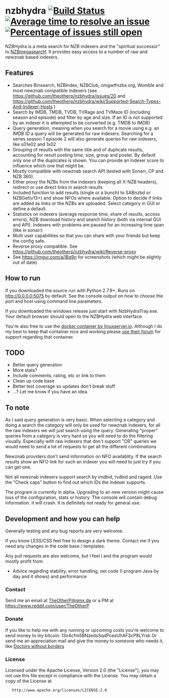 # nzbhydra  [![Build Status](https://travis-ci.org/theotherp/nzbhydra.svg?branch=master)](https://travis-ci.org/theotherp/nzbhydra) [![Average time to resolve an issue](http://isitmaintained.com/badge/resolution/theotherp/nzbhydra.svg)](http://isitmaintained.com/project/theotherp/nzbhydra "Average time to resolve an issue") [![Percentage of issues still open](http://isitmaintained.com/badge/open/theotherp/nzbhydra.svg)](http://isitmaintained.com/project/theotherp/nzbhydra "Percentage of issues still open")
NZBHydra is a meta search for NZB indexers and the "spiritual successor" to [NZBmegasearcH](https://github.com/pillone/usntssearch). It provides easy access to a number of raw and newznab based indexers.


## Features
* Searches Binsearch, NZBIndex, NZBClub, omgwtfnzbs.org, Womble and most newznab compatible indexers (see https://github.com/theotherp/nzbhydra/issues/20 and https://github.com/theotherp/nzbhydra/wiki/Supported-Search-Types-And-Indexer-Hosts )
* Search by IMDB, TMDB, TVDB, TVRage and TVMaze ID (including season and episode) and filter by age and size. If an ID is not supported by an indexer it is attempted to be converted (e.g. TMDB to IMDB)
* Query generation, meaning when you search for a movie using e.g. an IMDB ID a query will be generated for raw indexers. Searching for a series season 1 episode 2 will also generate queries for raw indexers, like s01e02 and 1x02
* Grouping of results with the same title and of duplicate results, accounting for result posting time, size, group and poster. By default only one of the duplicates is shown. You can provide an indexer score to influence which one that might be.
* Mostly compatible with newznab search API (tested with Sonarr, CP and NZB 360).
* Either proxy the NZBs from the indexers (keeping all X-NZB headers), redirect or use direct links in search results
* Included function to add results (single or a bunch) to SABnzbd or NZBGet(v13+) and show NFOs where available. Option to decide if links are added as links or the NZBs are uploaded. Select category in GUI or define a default.
* Statistics on indexers (average response time, share of results, access errors), NZB download history and search history (both via internal GUI and API). Indexers with problems are paused for an increasing time span (like in sonarr)
* Multi user capabilities so that you can share with your friends but keep the config safe.
* Reverse proxy compatible. See https://github.com/theotherp/nzbhydra/wiki/Reverse-proxy
* See https://imgur.com/a/lBq9n for screenshots (which might be slightly out of date)

##  How to run
If you downloaded the source run with Python 2.7.9+. Runs on http://0.0.0.0:5075 by default. See the console output on how to choose the port and host using command line parameters.

If you downloaded the windows release just start with NzbHydraTray.exe. Your default browser should open to the NZBHydra web interface.

You're also free to use the [docker container by linuxserver.io](https://hub.docker.com/r/linuxserver/hydra/). 
Although I do my best to keep that container nice and working please [use their forum](https://forum.linuxserver.io/index.php?threads/support-linuxserver-io-hydra.499/) for support regarding that container.

## TODO
* Better query generation
* More stats?
* Include comments, rating, etc or link to them
* Clean up code base
* Better test coverage so updates don't break stuff
* ...? Let me know if you have an idea.

## To note
As I said query generation is very basic. When selecting a category and doing a search the category will only be used for newznab indexers, for all the raw indexers we will just search using the query. Generating "proper" queries from a category is very hard so you will need to do the filtering visually. Especially with raw indexers that don't support "OR" queries we would need to send a lot of requests to get all the different combinations

Newznab providers don't send information on NFO availablity. If the search results show an NFO link for such an indexer you will need to just try if you can get one.

Not all newznab indexers support search by imdbid, tvdbid and rageid. Use the "Check caps" button to find out which IDs the indexer supports.


The program is currently in alpha. Upgrading to an new version might cause loss of the configuration, stats or history. The console will contain debug information. It will crash. It is definitely not ready for general use.

## Development and how you can help
Generally testing and any bug reports are very welcome.

If you know LESS/CSS feel free to design a dark theme. Contact me if you need any changes in the code base / templates.

Any pull requests are also welcome, but I feel I and the program would mostly profit from:
* Advice regarding stability, error handling, net code (I program Java by day and it shows) and performance

### Contact ###
Send me an email at TheOtherP@gmx.de or a PM at https://www.reddit.com/user/TheOtherP

### Donate ###
If you like to help me with any running or upcoming costs you're welcome to send money to my bitcoin: 13x4cfm5BNzedsSqdPcexUhAF3cP8LYrsk
Or send me an appreciation mail and give the money to someone who needs it, like [Doctors without borders](https://donate.doctorswithoutborders.org/onetime.cfm)

### License ###
   Licensed under the Apache License, Version 2.0 (the "License");
   you may not use this file except in compliance with the License.
   You may obtain a copy of the License at

       http://www.apache.org/licenses/LICENSE-2.0
